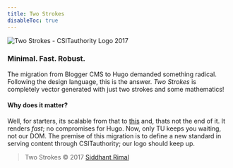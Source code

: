 ```yaml
---
title: Two Strokes
disableToc: true
---
```


![](../../images/csitauthorityLogo2017.svg?width=300 "Two Strokes - CSITauthority Logo 2017")


### Minimal. Fast. Robust.

The migration from Blogger CMS to Hugo demanded something radical. Following the design language, this is the answer. _Two Strokes_ is completely vector generated with just two strokes and some mathematics!

#### Why does it matter? 
Well, for starters, its scalable from that to [this](../../images/csitauthorityLogo2017.svg) and, thats not the end of it. It renders _fast_; no compromises for Hugo. Now, only TU keeps you waiting, not our DOM. The premise of this migration is to define a new standard in serving content through CSITauthority; our logo should keep up.

>Two Strokes &copy; 2017 [Siddhant Rimal](https://github.com/siddhantrimal)